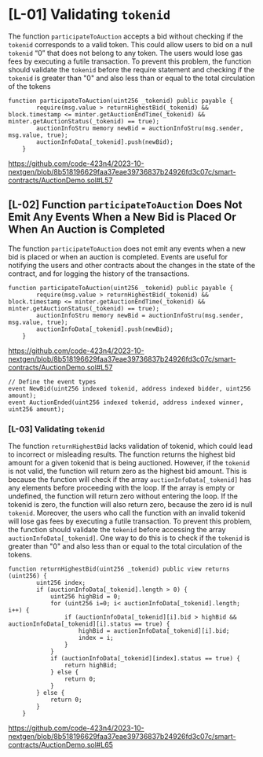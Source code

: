 
# [L-01] Validating ``tokenid``

The function ``participateToAuction`` accepts a bid without checking if the ``tokenid`` corresponds to a valid token. This could allow users to bid on a null ``tokenid`` “0” that does not belong to any token. The users would lose gas fees by executing a futile transaction. To prevent this problem, the function should validate the ``tokenid`` before the require statement and checking if the ``tokenid`` is greater than "0" and also less than or equal to the total circulation of the tokens

```
function participateToAuction(uint256 _tokenid) public payable {
        require(msg.value > returnHighestBid(_tokenid) && block.timestamp <= minter.getAuctionEndTime(_tokenid) && minter.getAuctionStatus(_tokenid) == true);
        auctionInfoStru memory newBid = auctionInfoStru(msg.sender, msg.value, true);
        auctionInfoData[_tokenid].push(newBid);
    }
```
https://github.com/code-423n4/2023-10-nextgen/blob/8b518196629faa37eae39736837b24926fd3c07c/smart-contracts/AuctionDemo.sol#L57


## [L-02] Function ``participateToAuction`` Does Not Emit Any Events When a New Bid is Placed Or When An Auction is Completed

The function ``participateToAuction`` does not emit any events when a new bid is placed or when an auction is completed. Events are useful for notifying the users and other contracts about the changes in the state of the contract, and for logging the history of the transactions.

```
function participateToAuction(uint256 _tokenid) public payable {
        require(msg.value > returnHighestBid(_tokenid) && block.timestamp <= minter.getAuctionEndTime(_tokenid) && minter.getAuctionStatus(_tokenid) == true);
        auctionInfoStru memory newBid = auctionInfoStru(msg.sender, msg.value, true);
        auctionInfoData[_tokenid].push(newBid);
    }
```
https://github.com/code-423n4/2023-10-nextgen/blob/8b518196629faa37eae39736837b24926fd3c07c/smart-contracts/AuctionDemo.sol#L57

```
// Define the event types
event NewBid(uint256 indexed tokenid, address indexed bidder, uint256 amount);
event AuctionEnded(uint256 indexed tokenid, address indexed winner, uint256 amount);
```

### [L-03] Validating ``tokenid``

The function ``returnHighestBid`` lacks validation of tokenid, which could lead to incorrect or misleading results. The function returns the highest bid amount for a given tokenid that is being auctioned. However, if the ``tokenid`` is not valid, the function will return zero as the highest bid amount. This is because the function will check if the array ``auctionInfoData[_tokenid]`` has any elements before proceeding with the loop. If the array is empty or undefined, the function will return zero without entering the loop. If the tokenid is zero, the function will also return zero, because the zero id is null ``tokenid``. Moreover, the users who call the function with an invalid tokenid will lose gas fees by executing a futile transaction. To prevent this problem, the function should validate the ``tokenid`` before accessing the array ``auctionInfoData[_tokenid]``. One way to do this is to check if the ``tokenid`` is greater than "0" and also less than or equal to the total circulation of the tokens.

```
function returnHighestBid(uint256 _tokenid) public view returns (uint256) {
        uint256 index;
        if (auctionInfoData[_tokenid].length > 0) {
            uint256 highBid = 0;
            for (uint256 i=0; i< auctionInfoData[_tokenid].length; i++) {
                if (auctionInfoData[_tokenid][i].bid > highBid && auctionInfoData[_tokenid][i].status == true) {
                    highBid = auctionInfoData[_tokenid][i].bid;
                    index = i;
                }
            }
            if (auctionInfoData[_tokenid][index].status == true) {
                return highBid;
            } else {
                return 0;
            }
        } else {
            return 0;
        }
    }
```

https://github.com/code-423n4/2023-10-nextgen/blob/8b518196629faa37eae39736837b24926fd3c07c/smart-contracts/AuctionDemo.sol#L65